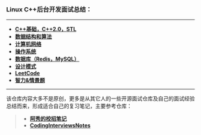 ### Linux C++后台开发面试总结：

***


* **[C++基础，C++2.0，STL](C++基础，C++2.0，STL.md)**
* **[数据结构和算法](数据结构和算法.md)**
* **[计算机网络](计算机网络.md)**
* **[操作系统](操作系统.md)**
* **[数据库（Redis，MySQL）](数据库（Redis，MySQL）.md)**
* **[设计模式](设计模式.md)**
* **[LeetCode](https://github.com/duycc/leetcode)**
* **[智力&情景题](智力&情景题.md)**

***

该仓库内容大多不是原创，更多是从其它人的一些开源面试仓库及自己的面试经验总结而来，形成适合自己的复习笔记，主要参考仓库：

> * **[阿秀的校招笔记](https://github.com/forthespada/InterviewGuide)**
> * **[CodingInterviewsNotes](https://github.com/yzhu798/CodingInterviewsNotes)**

